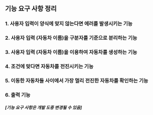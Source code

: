 ## 기능 요구 사항 정리

### 1. 사용자 입력이 양식에 맞지 않는다면 에러를 발생시키는 기능

### 2. 사용자 입력 (자동차 이름)을 구분자를 기준으로 분리하는 기능

### 3. 사용자 입력 (자동차 이름)을 이용하여 자동차를 생성하는 기능

### 4. 조건에 맞다면 자동차를 전진시키는 기능

### 5. 이동한 자동차들 사이에서 가장 멀리 전진한 자동차를 확인하는 기능

### 6. 출력 기능

##### [기능 요구 사항은 개발 도중 변경될 수 있음]


